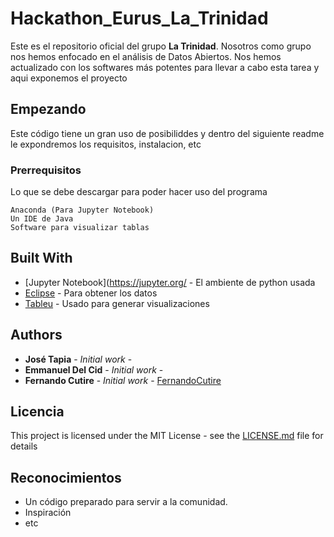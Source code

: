 # Hackathon_Eurus_La_Trinidad
Este es el repositorio oficial del grupo __La Trinidad__. Nosotros como grupo nos hemos enfocado en el análisis de Datos Abiertos. Nos hemos actualizado con los softwares más potentes para llevar a cabo esta tarea y aqui exponemos el proyecto

## Empezando

Este código tiene un gran uso de posibiliddes y dentro del siguiente readme le expondremos los requisitos, instalacion, etc

### Prerrequisitos
Lo que se debe descargar para poder hacer uso del programa

```
Anaconda (Para Jupyter Notebook)
Un IDE de Java
Software para visualizar tablas
```

## Built With

* [Jupyter Notebook](https://jupyter.org/ - El ambiente de python usada
* [Eclipse](https://www.eclipse.org/ide/) - Para obtener los datos
* [Tableu](https://www.tableau.com/es-es) - Usado para generar visualizaciones



## Authors

* **José Tapia** - *Initial work* - 
* **Emmanuel Del Cid** - *Initial work* - 
* **Fernando Cutire** - *Initial work* - [FernandoCutire](https://github.com/FernandoCutire)



## Licencia

This project is licensed under the MIT License - see the [LICENSE.md](LICENSE.md) file for details

## Reconocimientos

* Un código preparado para servir a la comunidad.
* Inspiración
* etc

